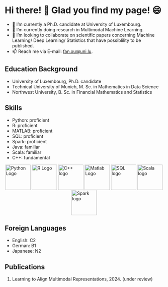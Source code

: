 # Hi there! 👋 Glad you find my page! :smile:


- 🔭 I’m currently a Ph.D. candidate at University of Luxembourg.
- 🌱 I’m currently doing research in Multimodal Machine Learning.
- 👯 I’m looking to collaborate on scientific papers concerning Machine Learning/ Deep Learning/ Statistics that have possiblility to be published.
- 📫 Reach me via E-mail: fan.xu@uni.lu.

## Education Background
- University of Luxembourg, Ph.D. candidate
- Technical University of Munich, M. Sc. in Mathematics in Data Science
- Northwest University, B. Sc. in Financial Mathematics and Statistics

## Skills
- Python: proficient
- R: proficient
- MATLAB: proficient
- SQL: proficient
- Spark: proficient
- Java: familiar
- Scala: familiar
- C++: fundamental
<div style="display: flex; align-items: center; justify-content: space-around; flex-wrap: wrap;">
<img src="https://www.python.org/static/community_logos/python-logo.png" alt="Python Logo" width="80" height="80">
<img src="https://www.r-project.org/Rlogo.png" alt="R Logo" width="80" height="80">
<img src="https://upload.wikimedia.org/wikipedia/commons/1/18/ISO_C%2B%2B_Logo.svg" alt="C++ logo" width="80" height="80">
<img src="https://upload.wikimedia.org/wikipedia/commons/2/21/Matlab_Logo.png" alt="Matlab Logo" width="80" height="80">
<img src="https://upload.wikimedia.org/wikipedia/commons/8/87/Sql_data_base_with_logo.png" alt="SQL logo" width="80" height="80">
<img src="https://upload.wikimedia.org/wikipedia/commons/3/39/Scala-full-color.svg" alt="Scala logo" width="80" height="80">
<img src="https://upload.wikimedia.org/wikipedia/commons/f/f3/Apache_Spark_logo.svg" alt="Spark logo" width="80" height="80">
</div>

## Foreign Languages
- English: C2
- German: B1
- Japanese: N2

## Publications
1. Learning to Align Multimodal Representations, 2024. (under review)
